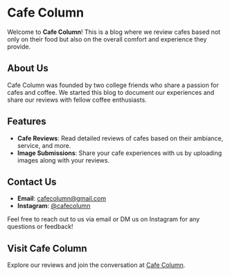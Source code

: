 # Cafe Column

Welcome to **Cafe Column**! This is a blog where we review cafes based not only on their food but also on the overall comfort and experience they provide.

## About Us

Cafe Column was founded by two college friends who share a passion for cafes and coffee. We started this blog to document our experiences and share our reviews with fellow coffee enthusiasts.

## Features

- **Cafe Reviews**: Read detailed reviews of cafes based on their ambiance, service, and more.
- **Image Submissions**: Share your cafe experiences with us by uploading images along with your reviews.

## Contact Us

- **Email**: [cafecolumn@gmail.com](mailto:cafecolumn@gmail.com)
- **Instagram**: [@cafecolumn](https://www.instagram.com/cafecolumn/)

Feel free to reach out to us via email or DM us on Instagram for any questions or feedback!

## Visit Cafe Column

Explore our reviews and join the conversation at [Cafe Column](https://www.cafecolumn.com/).
